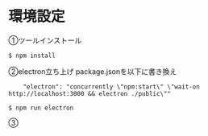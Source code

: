 # 環境設定
①ツールインストール
```
$ npm install
```

②electron立ち上げ
package.jsonを以下に書き換え
```
    "electron": "concurrently \"npm:start\" \"wait-on http://localhost:3000 && electron ./public\""
```

```
$ npm run electron
```

③


